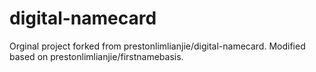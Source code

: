 # digital-namecard
Orginal project forked from prestonlimlianjie/digital-namecard. Modified based on prestonlimlianjie/firstnamebasis.
